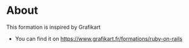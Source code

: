 # About

This formation is inspired by Grafikart
- You can find it on https://www.grafikart.fr/formations/ruby-on-rails
